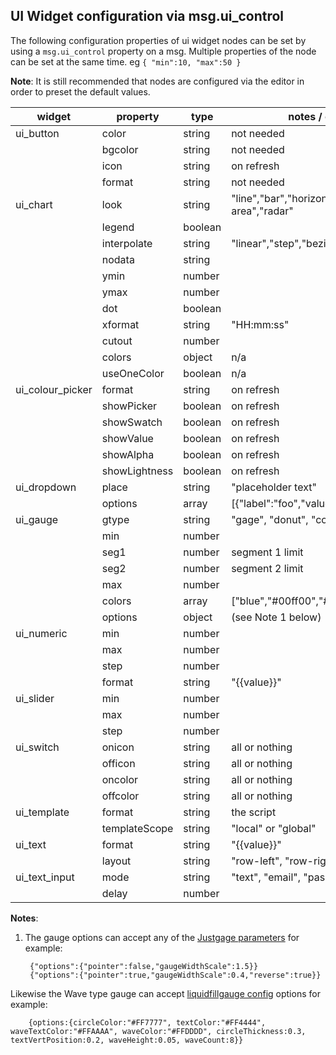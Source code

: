 
## UI Widget configuration via msg.ui_control

The following configuration properties of ui widget nodes can be set by using a `msg.ui_control` property on a msg.
Multiple properties of the node can be set at the same time. eg `{ "min":10, "max":50 }`

**Note**: It is still recommended that nodes are configured via the editor in order to preset the default values.

|widget                 |property           |type       | notes / example
|---                    |---                |---        |---
|ui_button              |color              |string     | not needed
|                       |bgcolor            |string     | not needed
|                       |icon               |string     | on refresh
|                       |format             |string     | not needed
|ui_chart               |look               |string     |"line","bar","horizontalBar","pie","polar-area","radar"
|                       |legend             |boolean    |&nbsp;
|                       |interpolate        |string     |"linear","step","bezier"
|                       |nodata             |string     |&nbsp;
|                       |ymin               |number     |&nbsp;
|                       |ymax               |number     |&nbsp;
|                       |dot                |boolean    |&nbsp;
|                       |xformat            |string     |"HH:mm:ss"
|                       |cutout             |number     |&nbsp;
|                       |colors             |object     | n/a
|                       |useOneColor        |boolean    | n/a
|ui_colour_picker       |format             |string     | on refresh
|                       |showPicker         |boolean    | on refresh
|                       |showSwatch         |boolean    | on refresh
|                       |showValue          |boolean    | on refresh
|                       |showAlpha          |boolean    | on refresh
|                       |showLightness      |boolean    | on refresh
|ui_dropdown            |place              |string     |"placeholder text"
|                       |options            |array      |[{"label":"foo","value":"0","type":"str"}]
|ui_gauge               |gtype              |string     |"gage", "donut", "compass", "wave"
|                       |min                |number     |&nbsp;
|                       |seg1               |number     |segment 1 limit
|                       |seg2               |number     |segment 2 limit
|                       |max                |number     |&nbsp;
|                       |colors             |array      |["blue","#00ff00","#f00"]
|                       |options            |object     |(see Note 1 below)
|ui_numeric             |min                |number     |&nbsp;
|                       |max                |number     |&nbsp;
|                       |step               |number     |&nbsp;
|                       |format             |string     |"{{value}}"
|ui_slider              |min                |number     |&nbsp;
|                       |max                |number     |&nbsp;
|                       |step               |number     |&nbsp;
|ui_switch              |onicon             |string     | all or nothing
|                       |officon            |string     | all or nothing
|                       |oncolor            |string     | all or nothing
|                       |offcolor           |string     | all or nothing
|ui_template            |format             |string     | the script
|                       |templateScope      |string     | "local" or "global"
|ui_text                |format             |string     |"{{value}}"
|                       |layout             |string     | "row-left", "row-right", etc
|ui_text_input          |mode               |string     | "text", "email", "password", "color"
|                       |delay              |number     |&nbsp;

**Notes**:

 1. The gauge options can accept any of the [Justgage parameters](https://github.com/toorshia/justgage/blob/master/justgage.js#L42) for example:

         {"options":{"pointer":false,"gaugeWidthScale":1.5}}
         {"options":{"pointer":true,"gaugeWidthScale":0.4,"reverse":true}}

Likewise the Wave type gauge can accept [liquidfillgauge config](http://bl.ocks.org/brattonc/5e5ce9beee483220e2f6) options for example:

        {options:{circleColor:"#FF7777", textColor:"#FF4444", waveTextColor:"#FFAAAA", waveColor:"#FFDDDD", circleThickness:0.3, textVertPosition:0.2, waveHeight:0.05, waveCount:8}}
